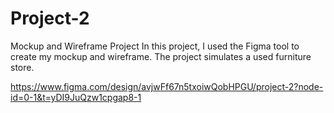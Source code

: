 # Project-2
Mockup and Wireframe Project
In this project, I used the Figma tool to create my mockup and wireframe.
The project simulates a used furniture store.

https://www.figma.com/design/avjwFf67n5txoiwQobHPGU/project-2?node-id=0-1&t=yDI9JuQzw1cpgap8-1
